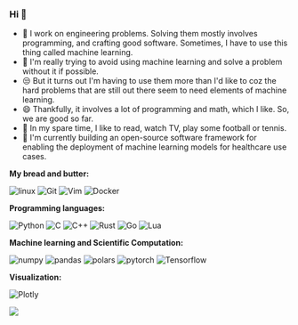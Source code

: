 ###  Hi 👋


- 🤖  I work on engineering problems. Solving them mostly involves programming, and crafting good software. 
Sometimes, I have to use this thing called machine learning.
- 💩  I'm really trying to avoid using machine learning and solve a problem without it if possible.
- 😒  But it turns out I'm having to use them more than I'd like to coz the hard problems that
are still out there seem to need elements of machine learning.
- 😄  Thankfully, it involves a lot of programming and math, which I like.
So, we are good so far.
- 👻  In my spare time, I like to read, watch TV, play some football or tennis.
- 🏥 I'm currently building an open-source software framework for enabling the deployment of 
machine learning models for healthcare use cases.


**My bread and butter:**

![linux](https://img.shields.io/badge/-linux-170c3d?style=flat-square&logo=linux)
![Git](https://img.shields.io/badge/-Git-grey?style=flat-square&logo=Git)
![Vim](https://img.shields.io/badge/-Vim-245416?style=flat-square&logo=Vim)
![Docker](https://img.shields.io/badge/-Docker-163e94?style=flat-square&logo=Docker)

**Programming languages:**

![Python](https://img.shields.io/badge/-python-735f10?style=flat-square&logo=python)
![C](https://img.shields.io/badge/-C-0d1e75?style=flat-square&logo=C)
![C++](https://img.shields.io/badge/-C++-00599C?style=flat-square&logo=c++)
![Rust](https://img.shields.io/badge/-Rust-a83d0f?style=flat-square&logo=rust)
![Go](https://img.shields.io/badge/-Go-0f046b?style=flat-square&logo=go)
![Lua](https://img.shields.io/badge/-lua-0f046b?style=flat-square&logo=lua)

**Machine learning and Scientific Computation:**

![numpy](https://img.shields.io/badge/-NumPy-031a07?style=flat-square&logo=numpy)
![pandas](https://img.shields.io/badge/-Pandas-031a07?style=flat-square&logo=pandas)
![polars](https://img.shields.io/badge/-Polars-031a07?style=flat-square&logo=polars)
![pytorch](https://img.shields.io/badge/-PyTorch-031a07?style=flat-square&logo=pytorch)
![Tensorflow](https://img.shields.io/badge/-Tensorflow-031a07?style=flat-square&logo=tensorflow)

**Visualization:**

![Plotly](https://img.shields.io/badge/Plotly-%233F4F75.svg?style=flat-square&logo=plotly&logoColor=white)


<img align="left" src="https://github-readme-stats.vercel.app/api?username=amrit110&show_icons=true&hide_border=true">
